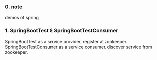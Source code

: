 ### 0. note
demos of spring
### 1. SpringBootTest & SpringBootTestConsumer
SpringBootTest as a service provider, register at zookeeper. SpringBootTestConsumer as a service consumer, discover service from zookeeper.
